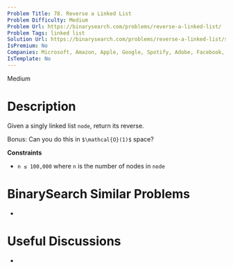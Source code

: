 ```yaml
---
Problem Title: 78. Reverse a Linked List
Problem Difficulty: Medium
Problem Url: https://binarysearch.com/problems/reverse-a-linked-list/
Problem Tags: linked list
Solution Url: https://binarysearch.com/problems/reverse-a-linked-list/solutions/
IsPremium: No
Companies: Microsoft, Amazon, Apple, Google, Spotify, Adobe, Facebook, Snap, Yelp, Twitter
IsTemplate: No
---
```


<span style="color: ;">Medium</span>

# Description

Given a singly linked list `node`, return its reverse.

Bonus: Can you do this in `$\mathcal{O}(1)$` space?

**Constraints**
- `n ≤ 100,000` where `n` is the number of nodes in `node`

# BinarySearch Similar Problems

- []()

# Useful Discussions

- []()
